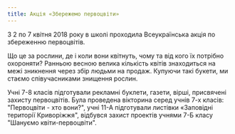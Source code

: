 ```yaml
---
title: Акція «Збережемо первоцвіти»
---
```


З 2 по 7 квітня 2018 року в школі проходила Всеукраїнська акція по збереженню первоцвітів.

Що це за рослини, де і коли вони квітнуть, чому та від кого їх потрібно охороняти? Ранньою весною велика кількість квітів знаходиться на межі зникнення через збір людьми на продаж. Купуючи такі букети, ми стаємо співучасниками знищення рослин.

Учні 7-8 класів підготували рекламні буклети, газети, вірші, присвячені захисту первоцвітів. Була проведена вікторина серед учнів 7-х класів: "Первоцвіти - хто вони?", учні 11-А підготували листівки «Заповідні території Криворіжжя", відбувся захист проектів учнями 7-Б класу "Шануємо квіти-первоцвіти".

<slideshow id="_/72157693737203371" />
